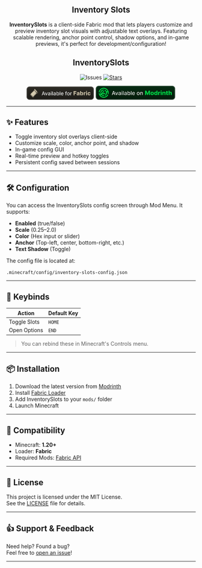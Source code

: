 <div align="center">

## Inventory Slots

**InventorySlots** is a client-side Fabric mod that lets players customize and preview inventory slot visuals with adjustable text overlays. Featuring scalable rendering, anchor point control, shadow options, and in-game previews, it's perfect for development/configuration!

## InventorySlots

![Issues](https://img.shields.io/github/issues-raw/BitByLogics/InventorySlots)
[![Stars](https://img.shields.io/github/stars/BitByLogics/InventorySlots)](https://github.com/BitByLogics/InventorySlots/stargazers)

<a href="#"><img src="https://raw.githubusercontent.com/intergrav/devins-badges/v2/assets/compact/supported/fabric_46h.png" height="35"></a>
<a href="#"><img src="https://raw.githubusercontent.com/intergrav/devins-badges/v2/assets/compact/available/modrinth_vector.svg" height="37"></a>

</div>

---

## ✨ Features

- Toggle inventory slot overlays client-side
- Customize scale, color, anchor point, and shadow
- In-game config GUI
- Real-time preview and hotkey toggles
- Persistent config saved between sessions

---

## 🛠 Configuration

You can access the InventorySlots config screen through Mod Menu. It supports:

- **Enabled** (true/false)
- **Scale** (0.25–2.0)
- **Color** (Hex input or slider)
- **Anchor** (Top-left, center, bottom-right, etc.)
- **Text Shadow** (Toggle)

The config file is located at:

```
.minecraft/config/inventory-slots-config.json
```

---

## 🔧 Keybinds

| Action       | Default Key |
|--------------|-------------|
| Toggle Slots | `HOME`      |
| Open Options | `END`       |

> You can rebind these in Minecraft's Controls menu.

---

## 📦 Installation

1. Download the latest version from [Modrinth](https://modrinth.com/mod/inventoryslots)
2. Install [Fabric Loader](https://fabricmc.net/use/)
3. Add InventorySlots to your `mods/` folder
4. Launch Minecraft

---

## 🧩 Compatibility

- Minecraft: **1.20+**
- Loader: **Fabric**
- Required Mods: [Fabric API](https://modrinth.com/mod/fabric-api)

---

## 📜 License

This project is licensed under the MIT License.  
See the [LICENSE](./LICENSE) file for details.

---

## 👍 Support & Feedback

Need help? Found a bug?  
Feel free to [open an issue](https://github.com/VaultedMC/InventorySlots/issues)!

---